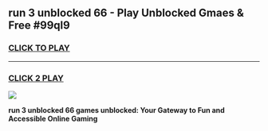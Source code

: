 
## run 3 unblocked 66 - Play Unblocked Gmaes & Free #99ql9
<h3>
<a href="https://news.freeplayer.one?title=run_3_unblocked_66&ref=03M">CLICK TO PLAY</a></h3>
<hr>

<h3>
<a href="https://news.freeplayer.one?title=run_3_unblocked_66&ref=03M">CLICK 2 PLAY</a>
  
</h3>

<a href="https://news.freeplayer.one?title=run_3_unblocked_66&ref=03M"><img src="https://clearcache.store/games.png"></a>


**run 3 unblocked 66 games unblocked: Your Gateway to Fun and Accessible Online Gaming**
